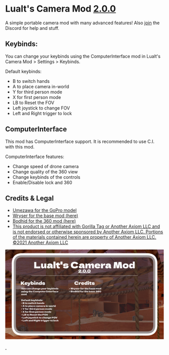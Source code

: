 <h1>Lualt&#39;s Camera Mod&nbsp;<u>2.0.0</u></h1>

<p>A simple portable camera mod with many advanced features! Also <a href="https://discord.gg/ZpAaDx66jA">join</a> the Discord for help and stuff. </p>

<h2>Keybinds:</h2>

<p>You can change your keybinds using the ComputerInterface mod in Lualt&#39;s Camera Mod &gt; Settings &gt; Keybinds.</p>

<p>Default keybinds:</p>

<ul>
	<li>B to switch hands</li>
	<li>A to place camera in-world</li>
	<li>Y for third person mode</li>
	<li>X for first person mode</li>
	<li>LB to Reset the FOV</li>
	<li>Left joystick to change FOV</li>
	<li>Left and Right trigger to lock</li>
</ul>

<h2>ComputerInterface</h2>

<p>This mod has ComputerInterface support. It is recommended to use C.I. with this mod.</p>

<p>ComputerInterface features:</p>

<ul>
	<li>Change speed of drone camera</li>
	<li>Change quality of the 360 view</li>
	<li>Change keybinds of the controls</li>
	<li>Enable/Disable lock and 360</li>
</ul>

<h2>Credits &amp; Legal</h2>

<ul>
	<li><u><a href="https://sketchfab.com/umezawa">Umezawa</a><u> for the GoPro model</li>
	<li><u>Wryser</u>&nbsp;for the base mod (<a href="https://github.com/wryser/Wrysers-GoPro">here</a>)</li>
	<li><u>Bodhid</u>&nbsp;for the 360 mod (<a href="https://github.com/bodhid/UnityEquiCam">here</a>)</li>
	<li>This product is not affiliated with Gorilla Tag or Another Axiom LLC and is not endorsed or otherwise sponsored by Another Axiom LLC. Portions of the materials contained herein are property of Another Axiom LLC. &copy;2021 Another Axiom LLC</li>
</ul>

![logo](https://github.com/LualtOfficial/Lualts-Camera-Mod/blob/revamped/images/lcm200.png)
<p>&nbsp;</p>
